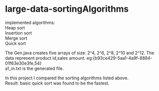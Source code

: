 # large-data-sortingAlgorithms

implemented algorithms:\
Heap sort\
Insertion sort\
Merge sort\
Quick sort

The Gen.java creates five arrays of size: 2^4, 2^6, 2^8, 2^10 and 2^12. The data represent product id,sales amount. eg:{b93ce429-5aa1-4a9f-8884-01f63e30e3fe,54}\
a1_in.txt is the generated file.

In this project I compared the sorting algorithms listed above.\
Result: basic quick sort was found to be the fastest.
